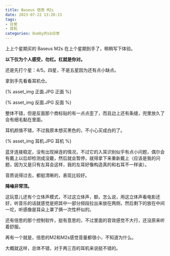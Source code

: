 ```yaml
---
title: Baseus 倍思 M2s
date: 2023-07-22 13:20:13
tags:
- 日常
- 耳机
categories: Dumby的sb日常
---
```


上上个星期买的 Baseus M2s 在上个星期到手了，稍稍写下体验。

<!--more-->

**以下仅为个人感受，勿杠。杠就是你对。**

还是先打个星：4/5。四星，不是五星因为还有点小缺点。

拿到手先看看耳机仓。

{% asset_img 正面.JPG 正面 %}

{% asset_img 反面.JPG 反面 %}

整体不错，但是反面那个商标贴的有一点点歪了，而且边上还有条缝，兜里放久了会有细毛黏在里面。

耳机颜值不错，不过我原本想买黑色的，不小心买成白的了。

{% asset_img 耳机.JPG 耳机 %}

蓝牙连接稳定，没有出现掉连的情况，不过它的入耳识别似乎有点小问题，偶尔会有戴上以后却检测成没戴，然后就会暂停，就得拿下来重新戴上（应该是我的问题，因为又是只有左耳会这样，我的左耳好像构造真的和右耳不一样诶）。

音质说得过去，都挺清晰的，表现比较好。

**降噪非常顶。**

这玩意儿还有个立体声模式，不过这立体声，额，怎么说，用这立体声看电影还好，听音乐的话就感觉是把其中一部分频段拉出来放在两侧，然后剩下的放在中间一坨，听感像是耳朵上罩了俩一次性杯似的。

还有倍思的那个控制软件，挺有意思的，不过里面的音效感觉不大行，还没原来听着舒服。

再有一个就是，倍思的M2和M2s感觉音量都很小，不知道为什么。

大概就这样，总体不错，对于两三百的耳机来说挺不错的。